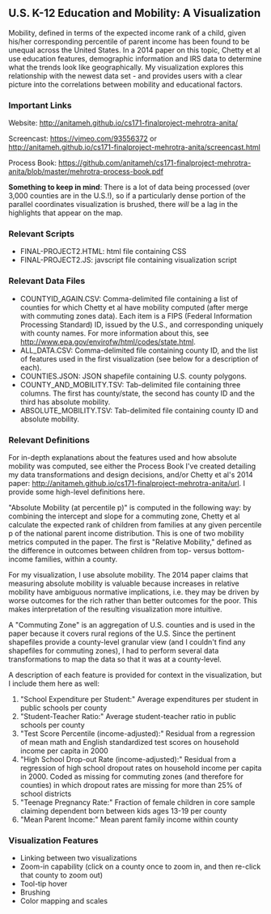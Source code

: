 ## U.S. K-12 Education and Mobility: A Visualization

Mobility, defined in terms of the expected income rank of a child, given his/her corresponding percentile of parent income has been found to be unequal across the United States. In a 2014 paper on this topic, Chetty et al use education features, demographic information and IRS data to determine what the trends look like geographically. My visualization explores this relationship with the newest data set - and provides users with a clear picture into the correlations between mobility and educational factors.

### Important Links

Website: http://anitameh.github.io/cs171-finalproject-mehrotra-anita/

Screencast: https://vimeo.com/93556372 or http://anitameh.github.io/cs171-finalproject-mehrotra-anita/screencast.html

Process Book: https://github.com/anitameh/cs171-finalproject-mehrotra-anita/blob/master/mehrotra-process-book.pdf

__Something to keep in mind__: There is a lot of data being processed (over 3,000 counties are in the U.S.!), so if a particularly dense portion of the parallel coordinates visualization is brushed, there _will_ be a lag in the highlights that appear on the map.

### Relevant Scripts
 
 * FINAL-PROJECT2.HTML: html file containing CSS
 * FINAL-PROJECT2.JS: javscript file containing visualization script

### Relevant Data Files

 * COUNTYID_AGAIN.CSV: Comma-delimited file containing a list of counties for which Chetty et al have mobility computed (after merge with commuting zones data). Each item is a FIPS (Federal Information Processing Standard) ID, issued by the U.S., and corresponding uniquely with county names. For more information about this, see http://www.epa.gov/envirofw/html/codes/state.html.
 * ALL_DATA.CSV: Comma-delimited file containing county ID, and the list of features used in the first visualization (see below for a description of each).
 * COUNTIES.JSON: JSON shapefile containing U.S. county polygons.
 * COUNTY_AND_MOBILITY.TSV: Tab-delimited file containing three columns. The first has county/state, the second has county ID and the third has absolute mobility.
 * ABSOLUTE_MOBILITY.TSV: Tab-delimited file containing county ID and absolute mobility.

### Relevant Definitions

For in-depth explanations about the features used and how absolute mobility was computed, see either the Process Book I've created detailing my data transformations and design decisions, and/or Chetty et al's 2014 paper: http://anitameh.github.io/cs171-finalproject-mehrotra-anita/url. I provide some high-level definitions here.

"Absolute Mobility (at percentile p)" is computed in the following way: by combining the intercept and slope for a commuting zone, Chetty et al calculate the expected rank of children from families at any given percentile p of the national parent income distribution. This is one of two mobility metrics computed in the paper. The first is "Relative Mobility," defined as the difference in outcomes between children from top- versus bottom-income families, within a county. 

For my visualization, I use absolute mobility. The 2014 paper claims that measuring absolute mobility is valuable because increases in relative mobility have ambiguous normative implications, i.e. they may be driven by worse outcomes for the rich rather than better outcomes for the poor. This makes interpretation of the resulting visualization more intuitive.

A "Commuting Zone" is an aggregation of U.S. counties and is used in the paper because it covers rural regions of the U.S. Since the pertinent shapefiles provide a county-level granular view (and I couldn't find any shapefiles for commuting zones), I had to perform several data transformations to map the data so that it was at a county-level.

A description of each feature is provided for context in the visualization, but I include them here as well:

1. "School Expenditure per Student:" Average expenditures per student in public schools per county
2. "Student-Teacher Ratio:" Average student-teacher ratio in public schools per county
3. "Test Score Percentile (income-adjusted):" Residual from a regression of mean math and English standardized test scores on household income per capita in 2000
4. "High School Drop-out Rate (income-adjusted):" Residual from a regression of high school dropout rates on household income per capita in 2000. Coded as missing for commuting zones (and therefore for counties) in which dropout rates are missing for more than 25% of school districts
5. "Teenage Pregnancy Rate:" Fraction of female children in core sample claiming dependent born between kids ages 13-19 per county
6. "Mean Parent Income:" Mean parent family income within county

### Visualization Features

* Linking between two visualizations
* Zoom-in capability (click on a county once to zoom in, and then re-click that county to zoom out)
* Tool-tip hover
* Brushing
* Color mapping and scales

